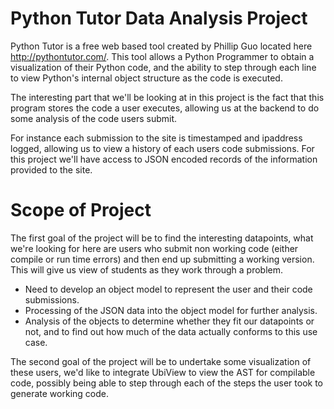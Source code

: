 Python Tutor Data Analysis Project
=============

Python Tutor is a free web based tool created by Phillip Guo located here http://pythontutor.com/. This tool allows a Python Programmer to obtain a visualization of their Python code, and the ability to step through each line to view Python's internal object structure as the code is executed.

The interesting part that we'll be looking at in this project is the fact that this program stores the code a user executes, allowing us at the backend to do some analysis of the code users submit.

For instance each submission to the site is timestamped and ipaddress logged, allowing us to view a history of each users code submissions. For this project we'll have access to JSON encoded records of the information provided to the site.

Scope of Project
=============

The first goal of the project will be to find the interesting datapoints, what we're looking for here are users who submit non working code (either compile or run time errors) and then end up submitting a working version. This will give us view of students as they work through a problem.

- Need to develop an object model to represent the user and their code submissions.
- Processing of the JSON data into the object model for further analysis.
- Analysis of the objects to determine whether they fit our datapoints or not, and to find out how much of the data actually conforms to this use case.


The second goal of the project will be to undertake some visualization of these users, we'd like to integrate UbiView to view the AST for compilable code, possibly being able to step through each of the steps the user took to generate working code.
